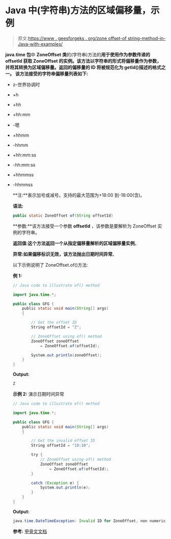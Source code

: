 # Java 中(字符串)方法的区域偏移量，示例

> 原文:[https://www . geesforgeks . org/zone offset-of string-method-in-Java-with-examples/](https://www.geeksforgeeks.org/zoneoffset-ofstring-method-in-java-with-examples/)

**java.time 包**中 **ZoneOffset 类**的(字符串)方法的**用于使用作为参数传递的 offsetId 获取 ZoneOffset 的实例。该方法以字符串的形式将偏移量作为参数，并将其转换为区域偏移量。返回的偏移量的 ID 将被规范化为 getId()描述的格式之一。
该方法接受的字符串偏移量列表如下:**

*   z–世界协调时
*   +h
*   +hh
*   +hh:mm
*   -嗯
*   +hhmm
*   -hhmm
*   +hh:mm:ss
*   -hh:mm:ss
*   +hhmmss
*   -hhmmss

    **注:**表示加号或减号。支持的最大范围为+18:00 到-18:00(含)。

    **语法:**

    ```java
    public static ZoneOffset of(String offsetId)

    ```

    **参数:**该方法接受一个参数 **offsetId** ，该参数是要解析为 ZoneOffset 实例的字符串。

    **返回值:**这个方法返回一个从指定偏移量解析的**区域偏移量实例**。

    **异常:**如果偏移标识无效，该方法抛出**日期时间异常**。

    以下示例说明了 ZoneOffset.of()方法:

    **例 1:**

    ```java
    // Java code to illustrate of() method

    import java.time.*;

    public class GFG {
        public static void main(String[] args)
        {

            // Get the offset ID
            String offsetId = "Z";

            // ZoneOffset using of() method
            ZoneOffset zoneOffset
                = ZoneOffset.of(offsetId);

            System.out.println(zoneOffset);
        }
    }
    ```

    **Output:**

    ```java
    Z

    ```

    **示例 2:** 演示日期时间异常

    ```java
    // Java code to illustrate of() method

    import java.time.*;

    public class GFG {
        public static void main(String[] args)
        {

            // Get the invalid offset ID
            String offsetId = "10:10";

            try {
                // ZoneOffset using of() method
                ZoneOffset zoneOffset
                    = ZoneOffset.of(offsetId);
            }

            catch (Exception e) {
                System.out.println(e);
            }
        }
    }
    ```

    **Output:**

    ```java
    java.time.DateTimeException: Invalid ID for ZoneOffset, non numeric characters found: 10:10

    ```

    **参考:** [甲骨文文档](https://docs.oracle.com/javase/9/docs/api/java/time/ZoneOffset.html#of-java.lang.String-)